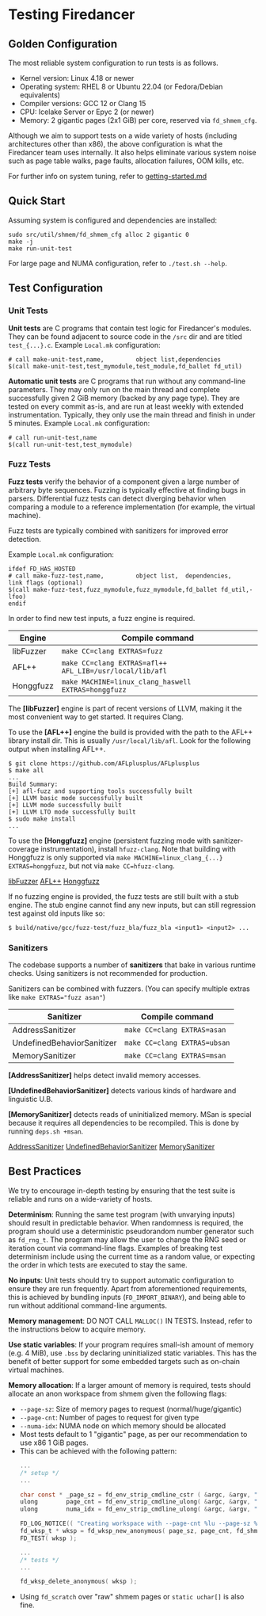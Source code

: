# Testing Firedancer

## Golden Configuration

The most reliable system configuration to run tests is as follows.

- Kernel version: Linux 4.18 or newer
- Operating system: RHEL 8 or Ubuntu 22.04 (or Fedora/Debian equivalents)
- Compiler versions: GCC 12 or Clang 15
- CPU: Icelake Server or Epyc 2 (or newer)
- Memory: 2 gigantic pages (2x1 GiB) per core, reserved via `fd_shmem_cfg`.

Although we aim to support tests on a wide variety of hosts (including
architectures other than x86), the above configuration is what the
Firedancer team uses internally.  It also helps eliminate various system
noise such as page table walks, page faults, allocation failures, OOM
kills, etc.

For further info on system tuning, refer to [getting-started.md](/book/guide/getting-started.md)

## Quick Start

Assuming system is configured and dependencies are installed:

```
sudo src/util/shmem/fd_shmem_cfg alloc 2 gigantic 0
make -j
make run-unit-test
```

For large page and NUMA configuration, refer to `./test.sh --help`.

## Test Configuration

### Unit Tests

**Unit tests** are C programs that contain test logic for Firedancer's
modules.  They can be found adjacent to source code in the `/src` dir
and are titled `test_{...}.c`.  Example `Local.mk` configuration:
```make
# call make-unit-test,name,         object list,dependencies
$(call make-unit-test,test_mymodule,test_module,fd_ballet fd_util)
```

**Automatic unit tests** are C programs that run without any command-line
parameters.  They may only run on the main thread and complete successfully
given 2 GiB memory (backed by any page type).  They are tested on every
commit as-is, and are run at least weekly with extended instrumentation.
Typically, they only use the main thread and finish in under 5 minutes.
Example `Local.mk` configuration:
```make
# call run-unit-test,name
$(call run-unit-test,test_mymodule)
```

### Fuzz Tests

**Fuzz tests** verify the behavior of a component given a large number
of arbitrary byte sequences.  Fuzzing is typically effective at finding
bugs in parsers.  Differential fuzz tests can detect diverging behavior
when comparing a module to a reference implementation (for example, the
virtual machine).

Fuzz tests are typically combined with sanitizers for improved error
detection.

Example `Local.mk` configuration:
```make
ifdef FD_HAS_HOSTED
# call make-fuzz-test,name,         object list,  dependencies,     link flags (optional)
$(call make-fuzz-test,fuzz_mymodule,fuzz_mymodule,fd_ballet fd_util,-lfoo)
endif
```

In order to find new test inputs, a fuzz engine is required.

| Engine    | Compile command                                         |
|-----------|---------------------------------------------------------|
| libFuzzer | `make CC=clang EXTRAS=fuzz`                             |
| AFL++     | `make CC=clang EXTRAS=afl++ AFL_LIB=/usr/local/lib/afl` |
| Honggfuzz | `make MACHINE=linux_clang_haswell EXTRAS=honggfuzz`     |

The **[libFuzzer]** engine is part of recent versions of LLVM, making
it the most convenient way to get started. It requires Clang.

To use the **[AFL++]** engine the build is provided with the path to
the AFL++ library install dir.  This is usually `/usr/local/lib/afl`.
Look for the following output when installing AFL++.
```
$ git clone https://github.com/AFLplusplus/AFLplusplus
$ make all
...
Build Summary:
[+] afl-fuzz and supporting tools successfully built
[+] LLVM basic mode successfully built
[+] LLVM mode successfully built
[+] LLVM LTO mode successfully built
$ sudo make install
...
```

To use the **[Honggfuzz]** engine (persistent fuzzing mode with
sanitizer-coverage instrumentation), install `hfuzz-clang`.
Note that building with Honggfuzz is only supported via
`make MACHINE=linux_clang_{...} EXTRAS=honggfuzz`, but not via `make CC=hfuzz-clang`.

  [libFuzzer](https://llvm.org/docs/LibFuzzer.html)
  [AFL++](https://aflplus.plus/)
  [Honggfuzz](https://honggfuzz.dev/)

If no fuzzing engine is provided, the fuzz tests are still built with a
stub engine.  The stub engine cannot find any new inputs, but can still
regression test against old inputs like so:
```
$ build/native/gcc/fuzz-test/fuzz_bla/fuzz_bla <input1> <input2> ...
```

### Sanitizers

The codebase supports a number of **sanitizers** that bake in various
runtime checks.  Using sanitizers is not recommended for production.

Sanitizers can be combined with fuzzers.  (You can specify multiple
extras like `make EXTRAS="fuzz asan"`)

| Sanitizer                  | Compile command              |
|----------------------------|------------------------------|
| AddressSanitizer           | `make CC=clang EXTRAS=asan`  |
| UndefinedBehaviorSanitizer | `make CC=clang EXTRAS=ubsan` |
| MemorySanitizer            | `make CC=clang EXTRAS=msan`  |

**[AddressSanitizer]** helps detect invalid memory accesses.

**[UndefinedBehaviorSanitizer]** detects various kinds of hardware and
linguistic U.B.

**[MemorySanitizer]** detects reads of uninitialized memory.
MSan is special because it requires all dependencies to be recompiled.
This is done by running `deps.sh +msan`.

  [AddressSanitizer](https://github.com/google/sanitizers/wiki/AddressSanitizer)
  [UndefinedBehaviorSanitizer](https://clang.llvm.org/docs/UndefinedBehaviorSanitizer.html)
  [MemorySanitizer](https://clang.llvm.org/docs/MemorySanitizer.html)

## Best Practices

We try to encourage in-depth testing by ensuring that the test suite is
reliable and runs on a wide-variety of hosts.

**Determinism**: Running the same test program (with unvarying inputs)
should result in predictable behavior.  When randomness is required, the
program should use a deterministic pseudorandom number generator such as
`fd_rng_t`.  The program may allow the user to change the RNG seed or
iteration count via command-line flags.  Examples of breaking test
determinism include using the current time as a random value, or
expecting the order in which tests are executed to stay the same.

**No inputs**: Unit tests should try to support automatic configuration
to ensure they are run frequently.  Apart from aforementioned requirements,
this is achieved by bundling inputs (`FD_IMPORT_BINARY`), and being able
to run without additional command-line arguments.

**Memory management**: DO NOT CALL `MALLOC()` IN TESTS.  Instead, refer
to the instructions below to acquire memory.

**Use static variables**: If your program requires small-ish amount of
memory (e.g. 4 MiB), use `.bss` by declaring uninitialized static
variables.  This has the benefit of better support for some embedded
targets such as on-chain virtual machines.

**Memory allocation**: If a larger amount of memory is required, tests
should allocate an anon workspace from shmem given the following flags:
- `--page-sz`: Size of memory pages to request (normal/huge/gigantic)
- `--page-cnt`: Number of pages to request for given type
- `--numa-idx`: NUMA node on which memory should be allocated
- Most tests default to 1 "gigantic" page, as per our recommendation to
  use x86 1 GiB pages.
- This can be achieved with the following pattern:
  ```c
  ...
  /* setup */
  ...

  char const * _page_sz = fd_env_strip_cmdline_cstr ( &argc, &argv, "--page-sz",  NULL, "gigantic" );
  ulong        page_cnt = fd_env_strip_cmdline_ulong( &argc, &argv, "--page-cnt", NULL, 1UL        );
  ulong        numa_idx = fd_env_strip_cmdline_ulong( &argc, &argv, "--numa-idx", NULL, fd_shmem_numa_idx(cpu_idx) );

  FD_LOG_NOTICE(( "Creating workspace with --page-cnt %lu --page-sz %s pages on --numa-idx %lu", page_cnt, _page_sz, numa_idx ));
  fd_wksp_t * wksp = fd_wksp_new_anonymous( page_sz, page_cnt, fd_shmem_cpu_idx( numa_idx ), "wksp", 0UL );
  FD_TEST( wksp );

  ...
  /* tests */
  ...

  fd_wksp_delete_anonymous( wksp );
  ```
- Using `fd_scratch` over "raw" shmem pages or `static uchar[]` is also fine.
